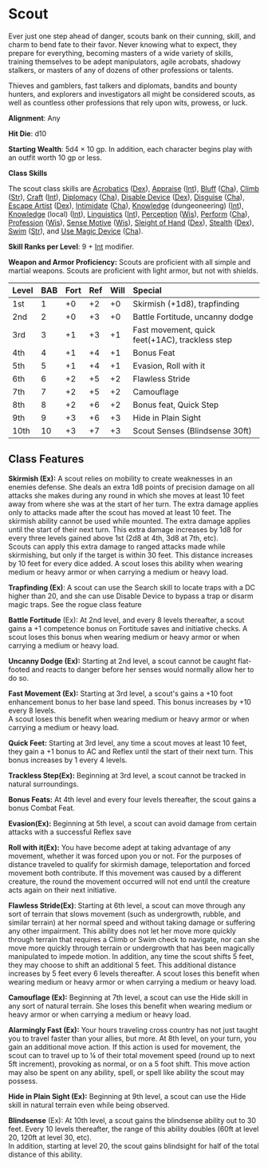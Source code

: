 # Scout

Ever just one step ahead of danger, scouts bank on their cunning, skill, and charm to bend fate to their favor. Never knowing what to expect, they prepare for everything, becoming masters of a wide variety of skills, training themselves to be adept manipulators, agile acrobats, shadowy stalkers, or masters of any of dozens of other professions or talents.

Thieves and gamblers, fast talkers and diplomats, bandits and bounty hunters, and explorers and investigators all might be considered scouts, as well as countless other professions that rely upon wits, prowess, or luck.

**Alignment**: Any

**Hit Die**: d10

**Starting Wealth**: 5d4 × 10 gp.  In addition, each character begins play with an outfit worth 10 gp or less.

**Class Skills**

The scout class skills are [Acrobatics](https://www.d20pfsrd.com/skills/acrobatics) ([Dex](https://www.d20pfsrd.com/basics-ability-scores/ability-scores#TOC-Dexterity-Dex-)), [Appraise](https://www.d20pfsrd.com/skills/appraise) ([Int](https://www.d20pfsrd.com/basics-ability-scores/ability-scores#TOC-Intelligence-Int-)), [Bluff](https://www.d20pfsrd.com/skills/bluff) ([Cha](https://www.d20pfsrd.com/basics-ability-scores/ability-scores#TOC-Charisma-Cha-)), [Climb](https://www.d20pfsrd.com/skills/climb) ([Str](https://www.d20pfsrd.com/basics-ability-scores/ability-scores#TOC-Strength-Str-)), [Craft](https://www.d20pfsrd.com/skills/craft) ([Int](https://www.d20pfsrd.com/basics-ability-scores/ability-scores#TOC-Intelligence-Int-)), [Diplomacy](https://www.d20pfsrd.com/skills/diplomacy) ([Cha](https://www.d20pfsrd.com/basics-ability-scores/ability-scores#TOC-Charisma-Cha-)), [Disable Device](https://www.d20pfsrd.com/skills/disable-device) ([Dex](https://www.d20pfsrd.com/basics-ability-scores/ability-scores#TOC-Dexterity-Dex-)), [Disguise](https://www.d20pfsrd.com/skills/disguise) ([Cha](https://www.d20pfsrd.com/basics-ability-scores/ability-scores#TOC-Charisma-Cha-)), [Escape Artist](https://www.d20pfsrd.com/skills/escape-artist) ([Dex](https://www.d20pfsrd.com/basics-ability-scores/ability-scores#TOC-Dexterity-Dex-)), [Intimidate](https://www.d20pfsrd.com/skills/intimidate) ([Cha](https://www.d20pfsrd.com/basics-ability-scores/ability-scores#TOC-Charisma-Cha-)), [Knowledge](https://www.d20pfsrd.com/skills/knowledge) (dungeoneering) ([Int](https://www.d20pfsrd.com/basics-ability-scores/ability-scores#TOC-Intelligence-Int-)), [Knowledge](https://www.d20pfsrd.com/skills/knowledge) (local) ([Int](https://www.d20pfsrd.com/basics-ability-scores/ability-scores#TOC-Intelligence-Int-)), [Linguistics](https://www.d20pfsrd.com/skills/linguistics) ([Int](https://www.d20pfsrd.com/basics-ability-scores/ability-scores#TOC-Intelligence-Int-)), [Perception](https://www.d20pfsrd.com/skills/perception) ([Wis](https://www.d20pfsrd.com/basics-ability-scores/ability-scores#TOC-Wisdom-Wis-)), [Perform](https://www.d20pfsrd.com/skills/perform) ([Cha](https://www.d20pfsrd.com/basics-ability-scores/ability-scores#TOC-Charisma-Cha-)), [Profession](https://www.d20pfsrd.com/skills/profession) ([Wis](https://www.d20pfsrd.com/basics-ability-scores/ability-scores#TOC-Wisdom-Wis-)), [Sense Motive](https://www.d20pfsrd.com/skills/sense-motive) ([Wis](https://www.d20pfsrd.com/basics-ability-scores/ability-scores#TOC-Wisdom-Wis-)), [Sleight of Hand](https://www.d20pfsrd.com/skills/sleight-of-hand) ([Dex](https://www.d20pfsrd.com/basics-ability-scores/ability-scores#TOC-Dexterity-Dex-)), [Stealth](https://www.d20pfsrd.com/skills/stealth) ([Dex](https://www.d20pfsrd.com/basics-ability-scores/ability-scores#TOC-Dexterity-Dex-)), [Swim](https://www.d20pfsrd.com/skills/swim) ([Str](https://www.d20pfsrd.com/basics-ability-scores/ability-scores#TOC-Strength-Str-)), and [Use Magic Device](https://www.d20pfsrd.com/skills/use-magic-device) ([Cha](https://www.d20pfsrd.com/basics-ability-scores/ability-scores#TOC-Charisma-Cha-)).

**Skill Ranks per Level**: 9 + [Int](https://www.d20pfsrd.com/basics-ability-scores/ability-scores#TOC-Intelligence-Int-) modifier.

**Weapon and Armor Proficiency:** Scouts are proficient with all simple and martial weapons. Scouts are proficient with light armor, but not with shields.

|**Level**|**BAB**|**Fort**|**Ref**|**Will**|**Special**|
| :- | :- | :- | :- | :- | :- |
|1st|1|+0|+2|+0|Skirmish (+1d8), trapfinding|
|2nd|2|+0|+3|+0|Battle Fortitude, uncanny dodge|
|3rd|3|+1|+3|+1|Fast movement, quick feet(+1AC), trackless step|
|4th|4|+1|+4|+1|Bonus Feat|
|5th|5|+1|+4|+1|Evasion, Roll with it|
|6th|6|+2|+5|+2|Flawless Stride|
|7th|7|+2|+5|+2|Camouflage|
|8th|8|+2|+6|+2|Bonus feat, Quick Step|
|9th|9|+3|+6|+3|Hide in Plain Sight|
|10th|10|+3|+7|+3|Scout Senses (Blindsense 30ft)|

## Class Features

**Skirmish (Ex):** A scout relies on mobility to create weaknesses in an enemies defense. She deals an extra 1d8 points of precision damage on all attacks she makes during any round in which she moves at least 10 feet away from where she was at the start of her turn. The extra damage applies only to attacks made after the scout has moved at least 10 feet. The skirmish ability cannot be used while mounted. The extra damage applies until the start of their next turn. 
This extra damage increases by 1d8 for every three levels gained above 1st (2d8 at 4th, 3d8 at 7th, etc).<br/>
Scouts can apply this extra damage to ranged attacks made while skirmishing, but only if the target is within 30 feet.  This distance increases by 10 feet for every dice added.
A scout loses this ability when wearing medium or heavy armor or when carrying a medium or heavy load.

**Trapfinding (Ex)**: A scout can use the Search skill to locate traps with a DC higher than 20, and she can use Disable Device to bypass a trap or disarm magic traps. See the rogue class feature

**Battle Fortitude** (Ex): At 2nd level, and every 8 levels thereafter, a scout gains a +1 competence bonus on Fortitude saves and initiative checks.  A scout loses this bonus when wearing medium or heavy armor or when carrying a medium or heavy load.

**Uncanny Dodge (Ex):** Starting at 2nd level, a scout cannot be caught flat-footed and reacts to danger before her senses would normally allow her to do so.

**Fast Movement (Ex):** Starting at 3rd level, a scout's gains a +10 foot enhancement bonus to her base land speed.  This bonus increases by +10 every 8 levels.<br/>
A scout loses this benefit when wearing medium or heavy armor or when carrying a medium or heavy load.

**Quick Feet:**  Starting at 3rd level, any time a scout moves at least 10 feet, they gain a +1 bonus to AC and Reflex until the start of their next turn. This bonus increases by 1 every 4 levels. 

**Trackless Step(Ex):** Beginning at 3rd level, a scout cannot be tracked in natural surroundings.

**Bonus Feats:** At 4th level and every four levels thereafter, the scout gains a bonus Combat Feat. 

**Evasion(Ex):** Beginning at 5th level, a scout can avoid damage from certain attacks with a successful Reflex save

**Roll with it(Ex):**  You have become adept at taking advantage of any movement, whether it was forced upon you or not.   For the purposes of distance traveled to qualify for skirmish damage, teleportation and forced movement both contribute.  If this movement was caused by a different creature, the round the movement occurred will not end until the creature acts again on their next initiative.

**Flawless Stride(Ex)**: Starting at 6th level, a scout can move through any sort of terrain that slows movement (such as undergrowth, rubble, and similar terrain) at her normal speed and without taking damage or suffering any other impairment.
This ability does not let her move more quickly through terrain that requires a Climb or Swim check to navigate, nor can she move more quickly through terrain or undergrowth that has been magically manipulated to impede motion.
In addition, any time the scout shifts 5 feet, they may choose to shift an additional 5 feet.  This additional distance increases by 5 feet every 6 levels thereafter.
A scout loses this benefit when wearing medium or heavy armor or when carrying a medium or heavy load.

**Camouflage (Ex):** Beginning at 7th level, a scout can use the Hide skill in any sort of natural terrain.  She loses this benefit when wearing medium or heavy armor or when carrying a medium or heavy load.

**Alarmingly Fast (Ex):**  Your hours traveling cross country has not just taught you to travel faster than your allies, but more.  At 8th level, on your turn, you gain an additional move action.  If this action is used for movement, the scout can to travel up to ¼ of their total movement speed (round up to next 5ft increment), provoking as normal, or on a 5 foot shift.  This move action may also be spent on any ability, spell, or spell like ability the scout may possess.

**Hide in Plain Sight (Ex):** Beginning at 9th level, a scout can use the Hide skill in natural terrain even while being observed.

**Blindsense** (Ex): At 10th level, a scout gains the blindsense ability out to 30 feet.   Every 10 levels thereafter, the range of this ability doubles (60ft at level 20, 120ft at level 30, etc).  
In addition, starting at level 20, the scout gains blindsight for half of the total distance of this ability.


